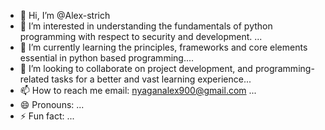 - 👋 Hi, I’m @Alex-strich
- 👀 I’m interested in understanding the fundamentals of python programming with respect to security and development. ...
- 🌱 I’m currently learning the principles, frameworks and core elements essential in python based programming....
- 💞️ I’m looking to collaborate on project development, and programming-related tasks for a better and vast learning experience...
- 📫 How to reach me 
      email: nyaganalex900@gmail.com ...
- 😄 Pronouns: ...
- ⚡ Fun fact: ...

<!---
Alex-strich/Alex-strich is a ✨ special ✨ repository because its `README.md` (this file) appears on your GitHub profile.
You can click the Preview link to take a look at your changes.
--->

